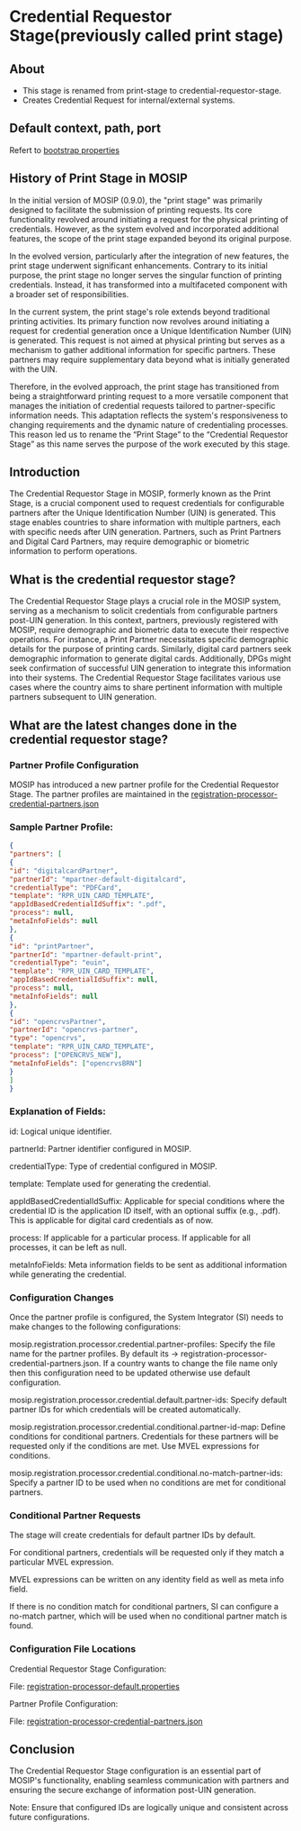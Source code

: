 # Credential Requestor Stage(previously called print stage)


## About
- This stage is renamed from print-stage to credential-requestor-stage.
- Creates Credential Request for internal/external systems.

## Default context, path, port
Refert to [bootstrap properties](src/main/resources/bootstrap.properties)


## History of Print Stage in MOSIP
In the initial version of MOSIP (0.9.0), the "print stage" was primarily designed to facilitate the submission of printing requests. Its core functionality revolved around initiating a request for the physical printing of credentials. However, as the system evolved and incorporated additional features, the scope of the print stage expanded beyond its original purpose.

In the evolved version, particularly after the integration of new features, the print stage underwent significant enhancements. Contrary to its initial purpose, the print stage no longer serves the singular function of printing credentials. Instead, it has transformed into a multifaceted component with a broader set of responsibilities.

In the current system, the print stage's role extends beyond traditional printing activities. Its primary function now revolves around initiating a request for credential generation once a Unique Identification Number (UIN) is generated. This request is not aimed at physical printing but serves as a mechanism to gather additional information for specific partners. These partners may require supplementary data beyond what is initially generated with the UIN.

Therefore, in the evolved approach, the print stage has transitioned from being a straightforward printing request to a more versatile component that manages the initiation of credential requests tailored to partner-specific information needs. This adaptation reflects the system's responsiveness to changing requirements and the dynamic nature of credentialing processes. This reason led us to rename the “Print Stage” to the “Credential Requestor Stage” as this name serves the purpose of the work executed by this stage.

## Introduction
The Credential Requestor Stage in MOSIP, formerly known as the Print Stage, is a crucial component used to request credentials for configurable partners after the Unique Identification Number (UIN) is generated. This stage enables countries to share information with multiple partners, each with specific needs after UIN generation. Partners, such as Print Partners and Digital Card Partners, may require demographic or biometric information to perform operations.

## What is the credential requestor stage?
The Credential Requestor Stage plays a crucial role in the MOSIP system, serving as a mechanism to solicit credentials from configurable partners post-UIN generation. In this context, partners, previously registered with MOSIP, require demographic and biometric data to execute their respective operations. For instance, a Print Partner necessitates specific demographic details for the purpose of printing cards. Similarly, digital card partners seek demographic information to generate digital cards. Additionally, DPGs might seek confirmation of successful UIN generation to integrate this information into their systems. The Credential Requestor Stage facilitates various use cases where the country aims to share pertinent information with multiple partners subsequent to UIN generation.

## What are the latest changes done in the credential requestor stage?
### Partner Profile Configuration
MOSIP has introduced a new partner profile for the Credential Requestor Stage. The partner profiles are maintained in the [registration-processor-credential-partners.json](https://github.com/mosip/mosip-config/blob/develop1-v3/registration-processor-credential-partners.json)

### Sample Partner Profile:

```json
{
"partners": [
{
"id": "digitalcardPartner",
"partnerId": "mpartner-default-digitalcard",
"credentialType": "PDFCard",
"template": "RPR_UIN_CARD_TEMPLATE",
"appIdBasedCredentialIdSuffix": ".pdf",
"process": null,
"metaInfoFields": null
},
{
"id": "printPartner",
"partnerId": "mpartner-default-print",
"credentialType": "euin",
"template": "RPR_UIN_CARD_TEMPLATE",
"appIdBasedCredentialIdSuffix": null,
"process": null,
"metaInfoFields": null
},
{
"id": "opencrvsPartner",
"partnerId": "opencrvs-partner",
"type": "opencrvs",
"template": "RPR_UIN_CARD_TEMPLATE",
"process": ["OPENCRVS_NEW"],
"metaInfoFields": ["opencrvsBRN"]
}
]
}

```
### Explanation of Fields:

id: Logical unique identifier.

partnerId: Partner identifier configured in MOSIP.

credentialType: Type of credential configured in MOSIP.

template: Template used for generating the credential.

appIdBasedCredentialIdSuffix: Applicable for special conditions where the credential ID is the application ID itself, with an optional suffix (e.g., .pdf). This is applicable for digital card credentials as of now.

process: If applicable for a particular process. If applicable for all processes, it can be left as null.

metaInfoFields: Meta information fields to be sent as additional information while generating the credential.

### Configuration Changes
Once the partner profile is configured, the System Integrator (SI) needs to make changes to the following configurations:

mosip.registration.processor.credential.partner-profiles: Specify the file name for the partner profiles. By default its → registration-processor-credential-partners.json. If a country wants to change the file name only then this configuration need to be updated otherwise use default configuration.

mosip.registration.processor.credential.default.partner-ids: Specify default partner IDs for which credentials will be created automatically.

mosip.registration.processor.credential.conditional.partner-id-map: Define conditions for conditional partners. Credentials for these partners will be requested only if the conditions are met. Use MVEL expressions for conditions.

mosip.registration.processor.credential.conditional.no-match-partner-ids: Specify a partner ID to be used when no conditions are met for conditional partners.

### Conditional Partner Requests
The stage will create credentials for default partner IDs by default.

For conditional partners, credentials will be requested only if they match a particular MVEL expression.

MVEL expressions can be written on any identity field as well as meta info field.

If there is no condition match for conditional partners, SI can configure a no-match partner, which will be used when no conditional partner match is found.

### Configuration File Locations
Credential Requestor Stage Configuration:

File: [registration-processor-default.properties](https://github.com/mosip/mosip-config/blob/develop1-v3/registration-processor-default.properties#L479)

Partner Profile Configuration:

File: [registration-processor-credential-partners.json](https://github.com/mosip/mosip-config/blob/develop1-v3/registration-processor-credential-partners.json)

## Conclusion
The Credential Requestor Stage configuration is an essential part of MOSIP's functionality, enabling seamless communication with partners and ensuring the secure exchange of information post-UIN generation.

Note: Ensure that configured IDs are logically unique and consistent across future configurations.